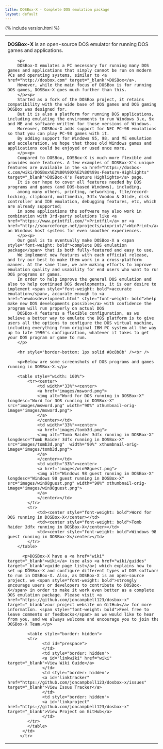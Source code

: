 ```yaml
---
title: DOSBox-X - Complete DOS emulation package
layout: default
---
```


<table width="100%" style="border: hidden">
      <tr>
      <!-- Latest version column is in _includes/version.html to make it easy to maintain -->
      {% include version.html %}
      <td width="80%">
        <p><span style="font-weight: bold">DOSBox-X</span> is an open-source DOS emulator for running DOS games and applications.</p>
        
        <p>
        DOSBox-X emulates a PC necessary for running many DOS games and applications that simply cannot be run on modern PCs and operating systems, similar to <a href="http://dosbox.com" target="_blank">DOSBox</a>.
        However, while the main focus of DOSBox is for running DOS games, DOSBox-X goes much further than this.
        </p><p>
        Started as a fork of the DOSBox project, it retains compatibility with the wide base of DOS games and DOS gaming DOSBox was designed for.
        But it is also a platform for running DOS applications, including emulating the environments to run Windows 3.x, 9x and ME and software written for those versions of Windows.
        Moreover, DOSBox-X adds support for NEC PC-98 emulations so that you can play PC-98 games with it.
        By adding support for Windows 95, 98, and ME emulation and acceleration, we hope that those old Windows games and applications could be enjoyed or used once more.
        </p><p>
        Compared to DOSBox, DOSBox-X is much more flexible and provides more features. A few examples of DOSBox-X's unique features are available in the <a href="https://dosbox-x.com/wiki/DOSBox%E2%80%90X%E2%80%99s-Feature-Highlights" target="_blank">DOSBox-X's Feature Highlights</a> page.
        It is our hope to cover all features needed by DOS programs and games (and DOS-based Windows), including, 
        among many others, printing, networking, file/record-locking, clipboard, multimedia, 3dfx Voodoo & Glide, disk controller and IDE emulation, debugging features, etc, which are already supported;
        in some applications the software may also work in combination with 3rd-party solutions like <a href="https://www.printfil.com/">Printfil</a> or <a href="http://sourceforge.net/projects/winprint/">WinPrint</a> on Windows host systems for even smoother experiences.
        </p><p>
        Our goal is to eventually make DOSBox-X a <span style="font-weight: bold">complete DOS emulation package</span> that is both fully-featured and easy to use.
        We implement new features with each official release, and try our best to make them work in a cross-platform manner. At the same time, we are making efforts to improve emulation quality and usability for end users who want to run DOS programs or games.
        In order to help improve the general DOS emulation and also to help continued DOS developments, it is our desire to implement <span style="font-weight: bold">accurate emulation</span>, accurate enough to <a href="newdosdevelopment.html" style="font-weight: bold">help make new DOS developments possible</a> with confidence the program will run properly on actual DOS 
        DOSBox-X features a flexible configuration, as we believe a better way to emulate the DOS platform is to give users all the options to configure the DOS virtual machine, including everything from original IBM PC system all the way up to late 1990’s configuration, whatever it takes to get your DOS program or game to run.
        </p>
            
        <hr style="border-bottom: 1px solid #8c8b8b" /><br />
        
        <p>Below are some screenshots of DOS programs and games running in DOSBox-X.</p>
        
        <table style="width: 100%">
            <tr><center>
                <td width="33%"><center>
                <a href="images/msword.png">
                <img alt="Word for DOS running in DOSBox-X" longdesc="Word for DOS running in DOSBox-X" src="images/msword.png" width="90%" xthumbnail-orig-image="images/msword.png">
                </a>
                </center></td>
                <td width="33%"><center>
                <a href="images/tomb3d.png">
                <img alt="Tomb Raider 3dfx running in DOSBox-X" longdesc="Tomb Raider 3dfx running in DOSBox-X" src="images/tomb3d.png"  width="90%" xthumbnail-orig-image="images/tomb3d.png">
                </a>
                </center></td>
                <td width="33%"><center>
                <a href="images/win98guest.png">
                <img alt="Windows 98 guest running in DOSBox-X" longdesc="Windows 98 guest running in DOSBox-X" src="images/win98guest.png" width="90%" xthumbnail-orig-image="images/win98guest.png">
                </a>
                </center></td>
            </tr>
            <tr>
                <td><center style="font-weight: bold">Word for DOS running in DOSBox-X</center></td>
                <td><center style="font-weight: bold">Tomb Raider 3dfx running in DOSBox-X</center></td>
                <td><center style="font-weight: bold">Windows 98 guest running in DOSBox-X</center></td>
            </tr>
        </table>  

          <p>DOSBox-X have a <a href="wiki" target="_blank">wiki</a> (see also <a href="wiki/guides" target="_blank">guide page list</a>) which explains how to set up DOSBox-X and configure different types of DOS software to run in DOSBox-X. Also, as DOSBox-X is an open-source project, we <span style="font-weight: bold">strongly encourage users or developers to contribute to DOSBox-X</span> in order to make it work even better as a complete DOS emulation package. Please visit <a href="https://github.com/joncampbell123/dosbox-x" target="_blank">our project website on GitHub</a> for more information. <span style="font-weight: bold">Feel free to leave comments or feedbacks</span> as we would like to hear from you, and we always welcome and encourage you to join the DOSBox-X Team.</p>

            <table style="border: hidden">
            <tr>
                  <td id="prespace">
                  </td>
                  <td style="border: hidden">
                  <a id="linkwiki" href="wiki" target="_blank">View Wiki Guide</a>
                  </td>
                  <td style="border: hidden">
                  <a id="linktracker" href="https://github.com/joncampbell123/dosbox-x/issues" target="_blank">View Issue Tracker</a>
                  </td>
                  <td style="border: hidden">
                  <a id="linkproject" href="https://github.com/joncampbell123/dosbox-x" target="_blank">View Project on GitHub</a>
                  </td>
            </tr>
            </table>
          </td>
         </tr>
</table>
